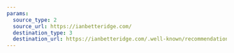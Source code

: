```yaml
---
params:
  source_type: 2
  source_url: https://ianbetteridge.com/
  destination_type: 3
  destination_url: https://ianbetteridge.com/.well-known/recommendations.opml
---
```

